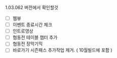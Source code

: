 1.03.062 버전에서 확인할것

 - [ ] 웹뷰 
 - [ ] 이벤트 종료시간 체크
 - [ ] 인트로영상
 - [ ] 협동전 테이블 챕터 추가
 - [ ] 협동전 장막기믹
 - [ ] 바로가기 시즌패스 추가작업 제거. ( 10월빌드에 포함 )